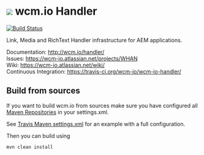 <img src="http://wcm.io/images/favicon-16@2x.png"/> wcm.io Handler
======
[![Build Status](https://travis-ci.org/wcm-io/wcm-io-handler.png?branch=master)](https://travis-ci.org/wcm-io/wcm-io-handler)

Link, Media and RichText Handler infrastructure for AEM applications.

Documentation: http://wcm.io/handler/<br/>
Issues: https://wcm-io.atlassian.net/projects/WHAN<br/>
Wiki: https://wcm-io.atlassian.net/wiki/<br/>
Continuous Integration: https://travis-ci.org/wcm-io/wcm-io-handler/


## Build from sources

If you want to build wcm.io from sources make sure you have configured all [Maven Repositories](http://wcm.io/maven.html) in your settings.xml.

See [Travis Maven settings.xml](https://github.com/wcm-io/wcm-io-handler/blob/master/.travis.maven-settings.xml) for an example with a full configuration.

Then you can build using

```
mvn clean install
```
